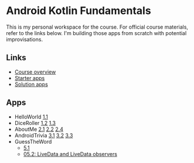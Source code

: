 # Android Kotlin Fundamentals

This is my personal workspace for the course. For official course materials, refer to the links below. I'm building those apps from scratch with potential improvisations.

## Links
- [Course overview](https://developer.android.com/courses/kotlin-android-fundamentals/overview)
- [Starter apps](https://github.com/google-developer-training/android-kotlin-fundamentals-starter-apps)
- [Solution apps](https://github.com/google-developer-training/android-kotlin-fundamentals-apps)

## Apps
- HelloWorld
    [1.1](https://codelabs.developers.google.com/codelabs/kotlin-android-training-get-started)
- DiceRoller
    [1.2](https://codelabs.developers.google.com/codelabs/kotlin-android-training-app-anatomy)
    [1.3](https://codelabs.developers.google.com/codelabs/kotlin-android-training-images-compat)
- AboutMe
    [2.1](https://codelabs.developers.google.com/codelabs/kotlin-android-training-linear-layout)
    [2.2](https://codelabs.developers.google.com/codelabs/kotlin-android-training-interactivity)
    [2.4](https://codelabs.developers.google.com/codelabs/kotlin-android-training-data-binding-basics)
- AndroidTrivia
    [3.1](https://codelabs.developers.google.com/codelabs/kotlin-android-training-create-and-add-fragment)
    [3.2](https://codelabs.developers.google.com/codelabs/kotlin-android-training-add-navigation)
    [3.3](https://codelabs.developers.google.com/codelabs/kotlin-android-training-start-external-activity)
- GuessTheWord
    - [5.1](https://codelabs.developers.google.com/codelabs/kotlin-android-training-view-model)
    - [05.2: LiveData and LiveData observers](https://codelabs.developers.google.com/codelabs/kotlin-android-training-live-data)
